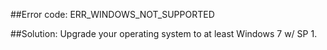 ##Error code:
ERR_WINDOWS_NOT_SUPPORTED

##Solution:
Upgrade your operating system to at least Windows 7 w/ SP 1.
